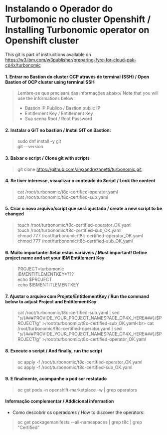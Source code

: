 # Instalando o Operador do Turbomonic no cluster Openshift / Installing Turbonomic operator on Openshift cluster

This git is part of  instructions available on https://w3.ibm.com/w3publisher/preparing-fyre-for-cloud-pak-cp4x/turbonomic

#### 1. Entrar no Bastion do cluster OCP através de terminal (SSH) / Open Bastion of OCP cluster using terminal SSH
> Lembre-se que precisará das informações abaixo/ Note that you will use the informations below:<br>
> - Bastion IP Publico / Bastion public IP<br>
> - Entitlement Key /  Entitlement Key<br>
> - Sua senha Root / Root Password<br>

#### 2. Instalar o GIT no bastion / Instal GIT on Bastion:
> sudo dnf install -y git<br>
> git --version

#### 3. Baixar o script / Clone git with scripts
> git clone https://github.com/alexandrezanetti/turbonomic.git

#### 4. Se tiver interesse, visualizar o conteúdo do Script / Look the content
> cat /root/turbonomic/t8c-certified-operator.yaml<br>
> cat /root/turbonomic/t8c-certified-sub.yaml

#### 5. Criar o novo arquivo/script que será ajustado / create a new script to be changed
> touch /root/turbonomic/t8c-certified-operator_OK.yaml<br>
> touch /root/turbonomic/t8c-certified-sub_OK.yaml<br>
> chmod 777 /root/turbonomic/t8c-certified-operator_OK.yaml<br>
> chmod 777 /root/turbonomic/t8c-certified-sub_OK.yaml

#### 6. Muito importante: Setar estas variáveis / Must important! Define project name and set your IBM Entitlement Key
> PROJECT=turbomonic<br>
> IBMENTITLEMENTKEY=???<br>
> echo $PROJECT<br>
> echo $IBMENTITLEMENTKEY

#### 7. Ajustar o arquivo com Projeto/EntitlementKey / Run the command below to adjust Project and EntitlementKey
> cat /root/turbonomic/t8c-certified-sub.yaml | sed "s/{###PROVIDE_YOUR_PROJECT_NAMESPACE_CP4X_HERE###}/$PROJECT/g" >/root/turbonomic/t8c-certified-sub_OK.yaml<br>
> cat /root/turbonomic/t8c-certified-operator.yaml | sed "s/{###PROVIDE_YOUR_PROJECT_NAMESPACE_CP4X_HERE###}/$PROJECT/g" >/root/turbonomic/t8c-certified-operator_OK.yaml

#### 8. Execute o script / And finally, run the script
> oc apply -f /root/turbonomic/t8c-certified-operator_OK.yaml<br>
> oc apply -f /root/turbonomic/t8c-certified-sub_OK.yaml

#### 9. E finalmente, acompanhe o pod ser restatado
> oc get pods -n openshift-marketplace -w | grep operators

#### Informação complementar / Addicional information
- Como descobrir os operadores / How to discover the operators:
> oc get packagemanifests --all-namespaces | grep t8c | grep "Certified"
